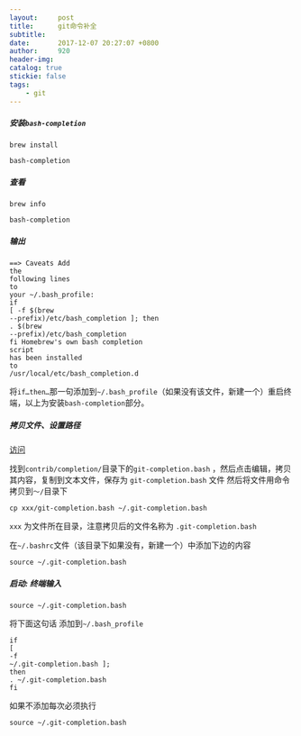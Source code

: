 ```yaml
---
layout:     post
title:      git命令补全
subtitle:   
date:       2017-12-07 20:27:07 +0800
author:     920
header-img: 
catalog: true
stickie: false
tags:
    - git
---
```



##### 安装`bash-completion`

```
brew install
```
```
bash-completion
```
##### 查看

```
brew info
```
```
bash-completion
```
##### 输出
```
==> Caveats Add 
the 
following lines 
to 
your ~/.bash_profile: 
if 
[ -f $(brew 
--prefix)/etc/bash_completion ]; then 
. $(brew 
--prefix)/etc/bash_completion 
fi Homebrew's own bash completion 
script 
has been installed 
to 
/usr/local/etc/bash_completion.d
```
将`if…then…`那一句添加到`~/.bash_profile`（如果没有该文件，新建一个）重启终端，以上为安装`bash-completion`部分。

##### 拷贝文件、设置路径

[访问](https://github.com/git/git.git)

找到`contrib/completion/`目录下的`git-completion.bash` ，然后点击编辑，拷贝其内容，复制到文本文件，保存为 `git-completion.bash` 文件 然后将文件用命令拷贝到`～/`目录下


```
cp xxx/git-completion.bash ~/.git-completion.bash
```

`xxx` 为文件所在目录，注意拷贝后的文件名称为 `.git-completion.bash`


在`~/.bashrc`文件（该目录下如果没有，新建一个）中添加下边的内容

```
source ~/.git-completion.bash
``` 

##### 启动: 终端输入
```
source ~/.git-completion.bash
```
将下面这句话 添加到`~/.bash_profile`

```
if 
[ 
-f 
~/.git-completion.bash ]; 
then 
. ~/.git-completion.bash 
fi
```
如果不添加每次必须执行
```
source ~/.git-completion.bash 
```






